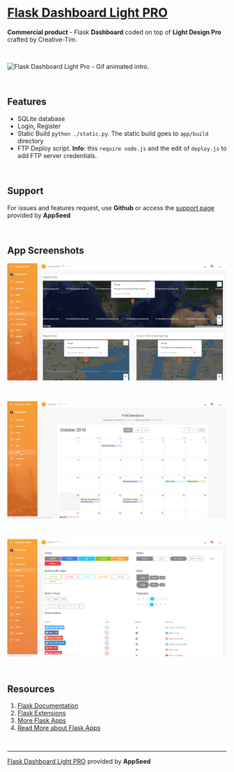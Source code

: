 # [Flask Dashboard Light PRO](https://appseed.us/admin-dashboards/flask-dashboard-light-pro)

**Commercial product** - Flask **Dashboard** coded on top of **Light Design Pro** crafted by Creative-Tim.

<br />

![Flask Dashboard Light Pro - Gif animated intro.](https://raw.githubusercontent.com/app-generator/static/master/products/flask-dashboard-light-intro.gif)

<br />

## Features

- SQLite database
- Login, Register
- Static Build `python ./static.py`. The static build goes to `app/build` directory 
- FTP Deploy script. **Info**: this `require node.js` and the edit of `deploy.js` to add FTP server credentials. 

<br />

## Support

For issues and features request, use **Github** or access the [support page](https://appseed.us/support) provided by **AppSeed** 

<br />

## App Screenshots

![Flask Dashboard Light Pro - App Screen.](https://raw.githubusercontent.com/app-generator/static/master/products/flask-dashboard-light-pro-screen-2.png)

<br />

![Flask Dashboard Light Pro - App Screen.](https://raw.githubusercontent.com/app-generator/static/master/products/flask-dashboard-light-pro-screen-1.png)

<br />

![Flask Dashboard Light Pro - App Screen.](https://raw.githubusercontent.com/app-generator/static/master/products/flask-dashboard-light-pro-screen-3.png)

<br />

## Resources

1. [Flask Documentation](http://flask.pocoo.org/docs/)
2. [Flask Extensions](http://flask.pocoo.org/extensions/)
3. [More Flask Apps](https://appseed.us/apps/flask-apps)
4. [Read More about Flask Apps](https://blog.appseed.us/tag/flask)

<br />

---
[Flask Dashboard Light PRO](https://appseed.us/admin-dashboards/flask-dashboard-light-pro) provided by **AppSeed**

